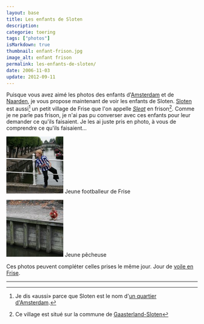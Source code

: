 ```yaml
---
layout: base
title: Les enfants de Sloten
description: 
categorie: toering
tags: ["photos"]
isMarkdown: true
thumbnail: enfant-frison.jpg
image_alt: enfant frison
permalink: les-enfants-de-sloten/
date: 2006-11-03
update: 2012-09-11
---
```




Puisque vous avez aimé les photos des enfants d'[Amsterdam](/marie-heineken-est-fan-de-l-om) et de [Naarden](/tous-derriere-la-balle), je vous propose maintenant de voir les enfants de Sloten. [Sloten](http://www.sloten.nl/) est aussi[^1] un petit village de Frise que l'on appelle *[Sleat](http://fy.wikipedia.org/wiki/Sleat)* en frison[^2]. Comme je ne parle pas frison, je n'ai pas pu converser avec ces enfants pour leur demander ce qu'ils faisaient. Je les ai juste pris en photo, à vous de comprendre ce qu'ils faisaient...

[![enfant frison](enfant-frison.jpg)](http://www.flickr.com/photos/13274211@N00/278973675/) Jeune footballeur de Frise

[![enfant à Sloten](pecheuse-a-sloten.jpg)](http://www.flickr.com/photos/13274211@N00/278973676/) Jeune pêcheuse

Ces photos peuvent compléter celles prises le même jour. Jour de [voile en Frise](/zeilen-in-friesland).

---
[^1]: Je dis «aussi» parce que Sloten est le nom d'[un quartier d'Amsterdam](http://fr.wikipedia.org/wiki/Sloten).
[^2]: Ce village est situé sur la commune de [Gaasterland-Sloten](http://fr.wikipedia.org/wiki/Gaasterland-Sloten)